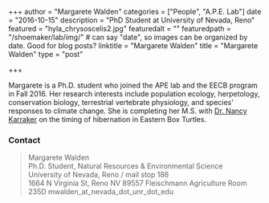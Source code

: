 +++
author = "Margarete Walden"
categories = ["People", "A.P.E. Lab"]
date = "2016-10-15"
description = "PhD Student at University of Nevada, Reno"
featured = "hyla_chrysoscelis2.jpg"
featuredalt = ""
featuredpath = "/shoemaker/lab/img/"  # can say "date", so images can be organized by date. Good for blog posts?
linktitle = "Margarete Walden"
title = "Margarete Walden"
type = "post"

+++

Margarete is a Ph.D. student who joined the APE lab and the EECB program in Fall 2016. Her research interests include population ecology, herpetology, conservation biology, terrestrial vertebrate physiology, and species' responses to climate change. She is completing her M.S. with [Dr. Nancy Karraker](http://karraker.weebly.com/) on the timing of hibernation in Eastern Box Turtles.

### Contact

> Margarete Walden  
> Ph.D. Student, Natural Resources & Environmental Science  
> University of Nevada, Reno / mail stop 186  
> 1664 N Virginia St, Reno NV 89557
> Fleischmann Agriculture Room 235D
> mwalden_at_nevada_dot_unr_dot_edu  
